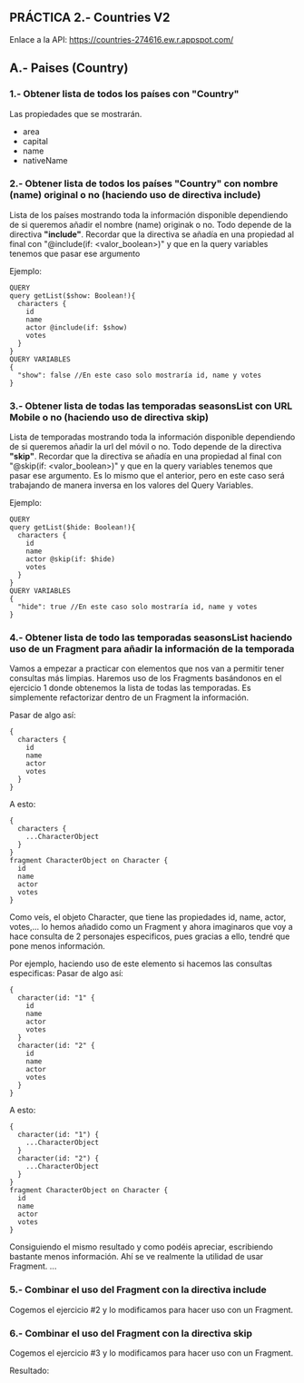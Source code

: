 ## PRÁCTICA 2.- Countries V2

Enlace a la API: https://countries-274616.ew.r.appspot.com/

## A.- Paises (Country)

### 1.- Obtener lista de todos los países con "Country"

Las propiedades que se mostrarán.
* area
* capital
* name
* nativeName

### 2.- Obtener lista de todos los países "Country" con nombre (name) original o no (haciendo uso de directiva include)
Lista de los países mostrando toda la información disponible dependiendo de si queremos añadir el nombre (name) originak o no. Todo depende de la directiva **"include"**. Recordar que la directiva se añadía en una propiedad al final con "@include(if: <valor_boolean>)" y que en la query variables tenemos que pasar ese argumento

Ejemplo:

```
QUERY
query getList($show: Boolean!){
  characters {
    id
    name
    actor @include(if: $show)
    votes
  }
}
QUERY VARIABLES
{
  "show": false //En este caso solo mostraría id, name y votes
}
```

### 3.- Obtener lista de todas las temporadas seasonsList con URL Mobile o no (haciendo uso de directiva skip)
Lista de temporadas mostrando toda la información disponible dependiendo de si queremos añadir la url del móvil o no. Todo depende de la directiva **"skip"**. Recordar que la directiva se añadía en una propiedad al final con "@skip(if: <valor_boolean>)" y que en la query variables tenemos que pasar ese argumento. Es lo mismo que el anterior, pero en este caso será trabajando de manera inversa en los valores del Query Variables.

Ejemplo: 
```
QUERY
query getList($hide: Boolean!){
  characters {
    id
    name
    actor @skip(if: $hide)
    votes
  }
}
QUERY VARIABLES
{
  "hide": true //En este caso solo mostraría id, name y votes
}
```
### 4.- Obtener lista de todo las temporadas seasonsList haciendo uso de un Fragment para añadir la información de la temporada

Vamos a empezar a practicar con elementos que nos van a permitir tener consultas más limpias. Haremos uso de los Fragments basándonos en el ejercicio 1 donde obtenemos la lista de todas las temporadas. Es simplemente refactorizar dentro de un Fragment la información.

Pasar de algo así:
```
{
  characters {
    id
    name
    actor
    votes
  }
}

```
A esto:
```
{
  characters {
    ...CharacterObject
  }
}
fragment CharacterObject on Character {
  id
  name
  actor
  votes
}
```
Como veís, el objeto Character, que tiene las propiedades id, name, actor, votes,... lo hemos añadido como un Fragment y ahora imaginaros que voy a hace consulta de 2 personajes especificos, pues gracias a ello, tendré que pone menos información.

Por ejemplo, haciendo uso de este elemento si hacemos las consultas especificas:
Pasar de algo así:
```
{
  character(id: "1" {
    id
    name
    actor
    votes
  }
  character(id: "2" {
    id
    name
    actor
    votes
  }
}

```
A esto:
```
{
  character(id: "1") {
    ...CharacterObject
  }
  character(id: "2") {
    ...CharacterObject
  }
}
fragment CharacterObject on Character {
  id
  name
  actor
  votes
}
```
Consiguiendo el mismo resultado y como podéis apreciar, escribiendo bastante menos información. Ahí se ve realmente la utilidad de usar Fragment.
...

### 5.- Combinar el uso del Fragment con la directiva include

Cogemos el ejercicio #2 y lo modificamos para hacer uso con un Fragment.

### 6.- Combinar el uso del Fragment con la directiva skip
Cogemos el ejercicio #3 y lo modificamos para hacer uso con un Fragment.

Resultado: 

